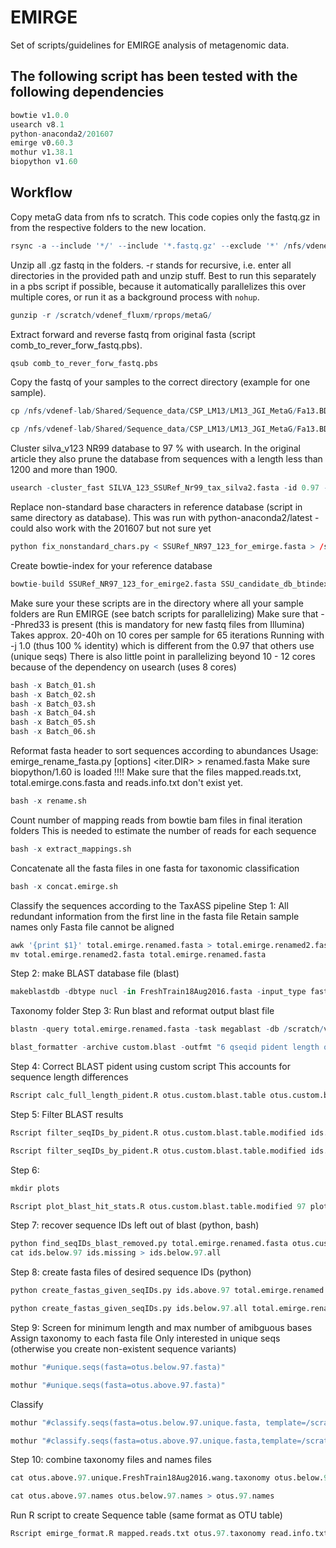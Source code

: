 # EMIRGE
Set of scripts/guidelines for EMIRGE analysis of metagenomic data.

## The following script has been tested with the following dependencies

```R
bowtie v1.0.0
usearch v8.1
python-anaconda2/201607
emirge v0.60.3
mothur v1.38.1 
biopython v1.60
```

## Workflow
Copy metaG data from nfs to scratch. This code copies only the fastq.gz in from the respective folders to the new location. 
```R 
rsync -a --include '*/' --include '*.fastq.gz' --exclude '*' /nfs/vdenef-lab/Shared/Sequence_data/CSP_LM13/LM13_JGI_MetaG /scratch/vdenef_fluxm/rprops/metaG --progress
```

Unzip all .gz fastq in the folders. -r stands for recursive, i.e. enter all directories in the provided path and unzip stuff. Best to run this separately in a pbs script if possible, because it automatically parallelizes this over multiple cores, or run it as a background process with <code>nohup</code>.
```R
gunzip -r /scratch/vdenef_fluxm/rprops/metaG/
```
Extract forward and reverse fastq from original fasta (script comb_to_rever_forw_fastq.pbs).
```R
qsub comb_to_rever_forw_fastq.pbs
```
Copy the fastq of your samples to the correct directory (example for one sample).

```R
cp /nfs/vdenef-lab/Shared/Sequence_data/CSP_LM13/LM13_JGI_MetaG/Fa13.BD.MM110.DN/Fa13.BD.MM110.DN.10Mpairs.PE.2.fastq /scratch/vdenef_fluxm/rprops/metaG

cp /nfs/vdenef-lab/Shared/Sequence_data/CSP_LM13/LM13_JGI_MetaG/Fa13.BD.MM110.DN/Fa13.BD.MM110.DN.10Mpairs.PE.1.fastq /scratch/vdenef_fluxm/rprops/metaG
```

Cluster silva_v123 NR99 database to 97 % with usearch. In the original article they also prune the database from sequences with a length less than 1200 and more than 1900.

```R
usearch -cluster_fast SILVA_123_SSURef_Nr99_tax_silva2.fasta -id 0.97 -centroids SSURef_NR97_123_for_emirge.fasta -uc SSURef_NR97_123_for_emirge.clusters.uc
```

Replace non-standard base characters in reference database (script in same directory as database). This was run with python-anaconda2/latest - could also work with the 201607 but not sure yet

```R
python fix_nonstandard_chars.py < SSURef_NR97_123_for_emirge.fasta > /scratch/vdenef_fluxm/rprops/databases/SSURef_NR97_123_for_emirge2.fasta</code>
```

Create bowtie-index for your reference database
```R
bowtie-build SSURef_NR97_123_for_emirge2.fasta SSU_candidate_db_btindex
```
Make sure your these scripts are in the directory where all your sample folders are
Run EMIRGE (see batch scripts for parallelizing)
Make sure that --Phred33 is present (this is mandatory for new fastq files from Illumina)
Takes approx. 20-40h on 10 cores per sample for 65 iterations
Running with -j 1.0 (thus 100 % identity) which is different from the 0.97 that others use (unique seqs)
There is also little point in parallelizing beyond 10 - 12 cores because of the dependency on usearch (uses 8 cores)
```R
bash -x Batch_01.sh
bash -x Batch_02.sh
bash -x Batch_03.sh
bash -x Batch_04.sh
bash -x Batch_05.sh
bash -x Batch_06.sh
```
Reformat fasta header to sort sequences according to abundances
Usage: emirge_rename_fasta.py [options] <iter.DIR> > renamed.fasta
Make sure biopython/1.60 is loaded !!!!
Make sure that the files mapped.reads.txt, total.emirge.cons.fasta and reads.info.txt don't exist yet.
```R
bash -x rename.sh
```

Count number of mapping reads from bowtie bam files in final iteration folders
This is needed to estimate the number of reads for each sequence

```R
bash -x extract_mappings.sh
```

Concatenate all the fasta files in one fasta for taxonomic classification

```R
bash -x concat.emirge.sh
```

Classify the sequences according to the TaxASS pipeline
Step 1: All redundant information from the first line in the fasta file
Retain sample names only
Fasta file cannot be aligned

```R
awk '{print $1}' total.emirge.renamed.fasta > total.emirge.renamed2.fasta
mv total.emirge.renamed2.fasta total.emirge.renamed.fasta
```
Step 2: make BLAST database file (blast)

```R
makeblastdb -dbtype nucl -in FreshTrain18Aug2016.fasta -input_type fasta -parse_seqids -out FWonly_18Aug2016custom.db
```
Taxonomy folder
Step 3: Run blast and reformat output blast file
```R
blastn -query total.emirge.renamed.fasta -task megablast -db /scratch/vdenef_fluxm/rprops/Emirge/BLAST/FWonly_18Aug2016custom.db -out custom.blast -outfmt 11 -max_target_seqs 5

blast_formatter -archive custom.blast -outfmt "6 qseqid pident length qlen qstart qend" -out otus.custom.blast.table
```
Step 4: Correct BLAST pident using custom script
This accounts for sequence length differences

```R
Rscript calc_full_length_pident.R otus.custom.blast.table otus.custom.blast.table.modified
```

Step 5: Filter BLAST results

```R
Rscript filter_seqIDs_by_pident.R otus.custom.blast.table.modified ids.above.97 97 TRUE

Rscript filter_seqIDs_by_pident.R otus.custom.blast.table.modified ids.below.97 97 FALSE
```
Step 6: 
```R
mkdir plots

Rscript plot_blast_hit_stats.R otus.custom.blast.table.modified 97 plots
```
Step 7: recover sequence IDs left out of blast (python, bash)

```R
python find_seqIDs_blast_removed.py total.emirge.renamed.fasta otus.custom.blast.table.modified ids.missing
cat ids.below.97 ids.missing > ids.below.97.all
```
Step 8: create fasta files of desired sequence IDs (python)

```R
python create_fastas_given_seqIDs.py ids.above.97 total.emirge.renamed.fasta otus.above.97.fasta

python create_fastas_given_seqIDs.py ids.below.97.all total.emirge.renamed.fasta otus.below.97.fasta
```

Step 9: Screen for minimum length and max number of amibguous bases
Assign taxonomy to each fasta file
Only interested in unique seqs (otherwise you create non-existent sequence variants)
```R
mothur "#unique.seqs(fasta=otus.below.97.fasta)"

mothur "#unique.seqs(fasta=otus.above.97.fasta)"
```
Classify
```R
mothur "#classify.seqs(fasta=otus.below.97.unique.fasta, template=/scratch/vdenef_fluxm/rprops/databases/silva.nr_v123.align, taxonomy=/scratch/vdenef_fluxm/rprops/databases/silva.nr_v123.tax, method=wang, probs=T, processors=10, cutoff=80)"

mothur "#classify.seqs(fasta=otus.above.97.unique.fasta,template=/scratch/vdenef_fluxm/rprops/databases/FreshTrain18Aug2016.fasta,  taxonomy=/scratch/vdenef_fluxm/rprops/databases/FreshTrain18Aug2016.taxonomy, method=wang, probs=T, processors=10, cutoff=0)"
```
Step 10: combine taxonomy files and names files
```R
cat otus.above.97.unique.FreshTrain18Aug2016.wang.taxonomy otus.below.97.unique.nr_v123.wang.taxonomy > otus.97.taxonomy

cat otus.above.97.names otus.below.97.names > otus.97.names
```
Run R script to create Sequence table (same format as OTU table)
```R
Rscript emirge_format.R mapped.reads.txt otus.97.taxonomy read.info.txt otus.97.names
```
